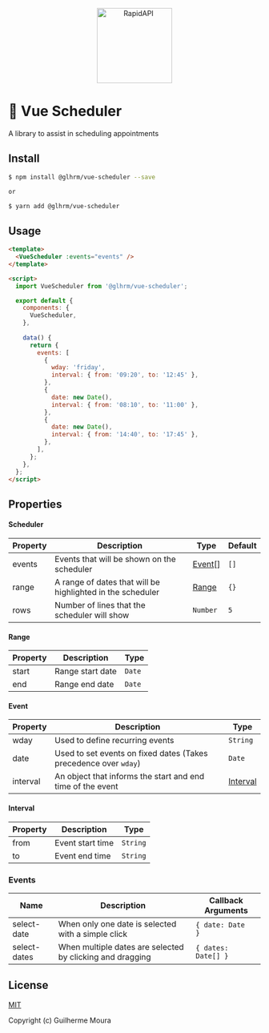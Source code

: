<p align="center">
  <img style="object: contain; height: 150px" alt="RapidAPI" src="https://raw.githubusercontent.com/glhrmoura/vue-scheduler/main/static/logo.png">
</p>

# 📅 Vue Scheduler

A library to assist in scheduling appointments

## Install

```bash
$ npm install @glhrm/vue-scheduler --save

or 

$ yarn add @glhrm/vue-scheduler
```

## Usage

```html
<template>
  <VueScheduler :events="events" />
</template>

<script>
  import VueScheduler from '@glhrm/vue-scheduler';

  export default {
    components: {
      VueScheduler,
    },
  
    data() {
      return {
        events: [
          {
            wday: 'friday',
            interval: { from: '09:20', to: '12:45' },
          },
          {
            date: new Date(),
            interval: { from: '08:10', to: '11:00' },
          },
          {
            date: new Date(),
            interval: { from: '14:40', to: '17:45' },
          },
        ],
      };
    },
  };
</script>
```

## Properties

#### Scheduler

| Property            | Description                                                | Type                | Default        |
| ------------------- | ---------------------------------------------------------- | ------------------- | -------------- |
| events              | Events that will be shown on the scheduler                 | [Event[]](#event)   | `[]`           |
| range               | A range of dates that will be highlighted in the scheduler | [Range](#range)     | `{}`           |
| rows                | Number of lines that the scheduler will show               | `Number`            | `5`            |

#### Range

| Property        |  Description       |  Type  |
| --------------- | ------------------ | ------ |
| start           | Range start date   | `Date` |
| end             | Range end date     | `Date` |


#### Event

| Property                  |  Description                                                     |  Type                 |
| ------------------------- | ---------------------------------------------------------------- | --------------------- |
| wday                      | Used to define recurring events                                  | `String`                |
| date                      | Used to set events on fixed dates (Takes precedence over `wday`) | `Date`                  |
| interval                  | An object that informs the start and end time of the event       | [Interval](#interval) | 

#### Interval

| Property        |  Description         |  Type   |
| --------------- | -------------------- | ------- |
| from            | Event start time     | `String` |
| to              | Event end time       | `String` |


### Events

| Name            | Description                                                     | Callback Arguments      |
| --------------- | --------------------------------------------------------------- | ----------------------- |
| select-date     | When only one date is selected with a simple click              | `{ date: Date   }`      |
| select-dates    | When multiple dates are selected by clicking and dragging       | `{ dates: Date[] }`     |


## License

[MIT](https://github.com/glhrmoura/vue-scheduler/blob/main/LICENSE)

Copyright (c) Guilherme Moura
